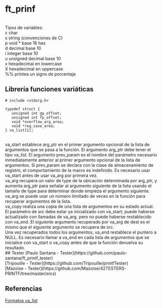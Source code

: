# ft_prinf
 <br/>
Tipos de variables:  <br/>
c char <br/>
s string (convenciones de C)  <br/>
p void *  base 16 hex  <br/>
d decimal base 10 <br/>
i integer base 10 <br/>
u unsigned decimal base 10 <br/>
x hexadecimal en lowercase <br/>
X hexadecimal en uppercase <br/>
%% printea un signo de porcentaje <br/>

## Librería funciones variáticas
```
# include <stdarg.h>

typedef struct {
   unsigned int gp_offset;
   unsigned int fp_offset;
   void *overflow_arg_area;
   void *reg_save_area;
} va_list[1];
```
 <br/>
va_start establece arg_ptr en el primer argumento opcional de la lista de argumentos que se pasa a la función. El argumento arg_ptr debe tener el tipo va_list. El argumento prev_param es el nombre del parámetro necesario inmediatamente anterior al primer argumento opcional de la lista de argumentos. Si prev_param se declara con la clase de almacenamiento de registro, el comportamiento de la macro es indefinido. Es necesario usar va_start antes de usar va_arg por primera vez.
 <br/>
va_arg recupera un valor de type de la ubicación determinada por arg_ptr, y aumenta arg_ptr para señalar al argumento siguiente de la lista usando el tamaño de type para determinar donde empieza el argumento siguiente. va_arg se puede usar un número ilimitado de veces en la función para recuperar argumentos de la lista.
 <br/>
va_copy realiza una copia de una lista de argumentos en su estado actual. El parámetro de src debe estar ya inicializado con va_start; puede haberse actualizado con llamadas de va_arg, pero no puede haberse restablecido con va_end. El siguiente argumento recuperado por va_arg de dest es el mismo que el siguiente argumento se recupera de src.
 <br/>
Una vez recuperados todos los argumentos, va_end restablece el puntero a NULL. Es necesario llamar a va_end en cada lista de argumentos que se inicialice con va_start o va_copy antes de que la función devuelva su resultado.
 <br/>
## Tester
[Paulo Santana - Tester](https://github.com/paulo-santana/ft_printf_tester)            <br/>
[Tripouille    - Tester](https://github.com/Tripouille/printfTester)                   <br/>
[Mazoise       - Tester](https://github.com/Mazoise/42TESTERS-PRINTF/tree/master/srcs) <br/>

## Referencias
[Formatos va_list](https://stackoverflow.com/questions/4958384/what-is-the-format-of-the-x86-64-va-list-structure#:~:text=The%20va_list%20type%20is%20an,is%20given%20in%20%EF%AC%81gure%203.34)        <br/>

